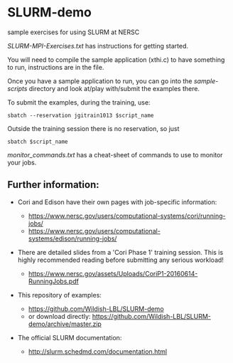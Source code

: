 # SLURM-demo
sample exercises for using SLURM at NERSC

*SLURM-MPI-Exercises.txt* has instructions for getting started.

You will need to compile the sample application (xthi.c) to have something to run, instructions are in the file.

Once you have a sample application to run, you can go into the *sample-scripts* directory and look at/play with/submit the examples there.

To submit the examples, during the training, use:

```
sbatch --reservation jgitrain1013 $script_name
```

Outside the training session there is no reservation, so just

```
sbatch $script_name
```

*monitor_commands.txt* has a cheat-sheet of commands to use to monitor your jobs.

## Further information:
* Cori and Edison have their own pages with job-specific information:
   * https://www.nersc.gov/users/computational-systems/cori/running-jobs/
   * https://www.nersc.gov/users/computational-systems/edison/running-jobs/

* There are detailed slides from a 'Cori Phase 1' training session. This is highly recommended reading before submitting any serious workload!
   * https://www.nersc.gov/assets/Uploads/CoriP1-20160614-RunningJobs.pdf

* This repository of examples:
   * https://github.com/Wildish-LBL/SLURM-demo
   * or download directly: https://github.com/Wildish-LBL/SLURM-demo/archive/master.zip

* The official SLURM documentation:
   * http://slurm.schedmd.com/documentation.html